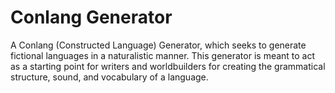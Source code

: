# Conlang Generator

A Conlang (Constructed Language) Generator, which seeks to generate fictional languages in a naturalistic manner. This generator is meant to act as a starting point for writers and worldbuilders for creating the grammatical structure, sound, and vocabulary of a language.
